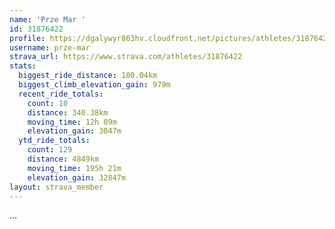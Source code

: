 ```yaml
---
name: 'Prze Mar '
id: 31876422
profile: https://dgalywyr863hv.cloudfront.net/pictures/athletes/31876422/22548952/4/large.jpg
username: prze-mar
strava_url: https://www.strava.com/athletes/31876422
stats:
  biggest_ride_distance: 180.04km
  biggest_climb_elevation_gain: 979m
  recent_ride_totals:
    count: 10
    distance: 340.38km
    moving_time: 12h 09m
    elevation_gain: 3047m
  ytd_ride_totals:
    count: 129
    distance: 4849km
    moving_time: 195h 21m
    elevation_gain: 32847m
layout: strava_member
--- 
```

...
